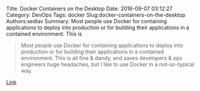 Title: Docker Containers on the Desktop
Date: 2016-09-07 03:12:27
Category: DevOps
Tags: docker
Slug:docker-containers-on-the-desktop
Authors:sedlav
Summary: Most people use Docker for containing applications to deploy into production or for building their applications in a contained environment. This is 

> Most people use Docker for containing applications to deploy into production or for building their applications in a contained environment. This is all fine & dandy, and saves developers & ops engineers huge headaches, but I like to use Docker in a not-so-typical way.

[Link](https://blog.jessfraz.com/post/docker-containers-on-the-desktop/)
